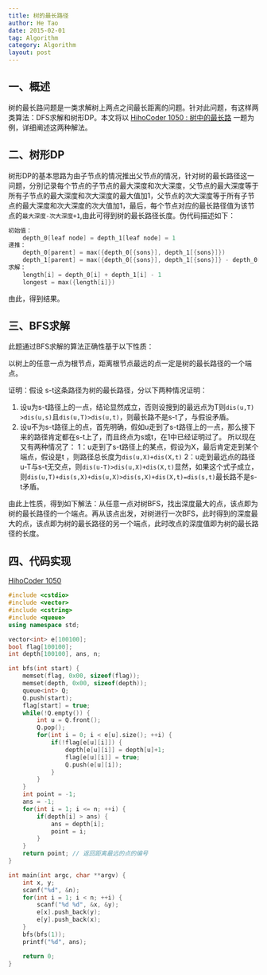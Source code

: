 ```yaml
---
title: 树的最长路径
author: He Tao
date: 2015-02-01
tag: Algorithm
category: Algorithm
layout: post
---
```


## 一、概述

树的最长路问题是一类求解树上两点之间最长距离的问题。针对此问题，有这样两类算法：DFS求解和树形DP。本文将以 [HihoCoder 1050 : 树中的最长路][1] 一题为例，详细阐述这两种解法。

<!--more-->

## 二、树形DP

树形DP的基本思路为由子节点的情况推出父节点的情况，针对树的最长路径这一问题，分别记录每个节点的子节点的最大深度和次大深度，父节点的最大深度等于所有子节点的最大深度和次大深度的最大值加1，父节点的次大深度等于所有子节点的最大深度和次大深度的次大值加1，最后，每个节点对应的最长路径值为该节点的`最大深度-次大深度+1`,由此可得到树的最长路径长度。伪代码描述如下：

```cpp
初始值：
    depth_0[leaf node] = depth_1[leaf node] = 1
递推：
    depth_0[parent] = max({depth_0[{sons}], depth_1[{sons}]})
    depth_1[parent] = max({depth_0[{sons}], depth_1[{sons}]} - depth_0[parent])
求解：
    length[i] = depth_0[i] + depth_1[i] - 1
    longest = max({length[i]})
```

由此，得到结果。

## 三、BFS求解

此题通过BFS求解的算法正确性基于以下性质：

以树上的任意一点为根节点，距离根节点最远的点一定是树的最长路径的一个端点。

证明：假设 s-t这条路径为树的最长路径，分以下两种情况证明：
1. 设u为s-t路径上的一点，结论显然成立，否则设搜到的最远点为T则`dis(u,T) >dis(u,s)`且`dis(u,T)>dis(u,t)`，则最长路不是s-t了，与假设矛盾。
2. 设u不为s-t路径上的点，首先明确，假如u走到了s-t路径上的一点，那么接下来的路径肯定都在s-t上了，而且终点为s或t，在1中已经证明过了。
所以现在又有两种情况了：
1：u走到了s-t路径上的某点，假设为X，最后肯定走到某个端点，假设是t ，则路径总长度为`dis(u,X)+dis(X,t)`
2：u走到最远点的路径u-T与s-t无交点，则`dis(u-T)>dis(u,X)+dis(X,t)`显然，如果这个式子成立，
则`dis(u,T)+dis(s,X)+dis(u,X)>dis(s,X)+dis(X,t)=dis(s,t)`最长路不是s-t矛盾。

由此上性质，得到如下解法：从任意一点对树BFS，找出深度最大的点，该点即为树的最长路径的一个端点。再从该点出发，对树进行一次BFS，此时得到的深度最大的点，该点即为树的最长路径的另一个端点，此时改点的深度值即为树的最长路径的长度。

## 四、代码实现

[HihoCoder 1050][2]

```cpp
#include <cstdio>
#include <vector>
#include <cstring>
#include <queue>
using namespace std;

vector<int> e[100100];
bool flag[100100];
int depth[100100], ans, n;

int bfs(int start) {
    memset(flag, 0x00, sizeof(flag));
    memset(depth, 0x00, sizeof(depth));
    queue<int> Q;
    Q.push(start);
    flag[start] = true;
    while(!Q.empty()) { 
        int u = Q.front();
        Q.pop();
        for(int i = 0; i < e[u].size(); ++i) {
            if(!flag[e[u][i]]) {
                depth[e[u][i]] = depth[u]+1;
                flag[e[u][i]] = true;
                Q.push(e[u][i]);
            }
        }
    }
    int point = -1;
    ans = -1;
    for(int i = 1; i <= n; ++i) {
        if(depth[i] > ans) {
            ans = depth[i];
            point = i;
        }
    }
    return point; // 返回距离最远的点的编号
}

int main(int argc, char **argv) {
    int x, y;
    scanf("%d", &n);
    for(int i = 1; i < n; ++i) {
        scanf("%d %d", &x, &y);
        e[x].push_back(y);
        e[y].push_back(x);
    }
    bfs(bfs(1));
    printf("%d", ans);

    return 0;
}
```

<!--links-->

[1]: http://hihocoder.com/problemset/problem/1050
[2]: http://hihocoder.com/problemset/problem/1050

